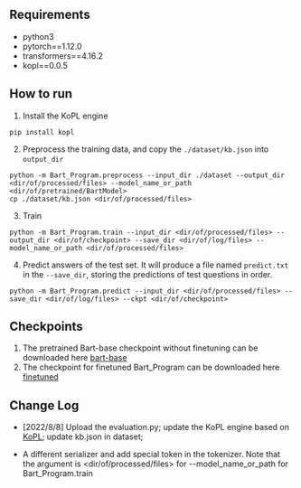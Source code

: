 ## Requirements
- python3
- pytorch==1.12.0
- transformers==4.16.2
- kopl==0.0.5

## How to run
1. Install the KoPL engine
```
pip install kopl
```
2. Preprocess the training data, and copy the `./dataset/kb.json` into `output_dir`
```
python -m Bart_Program.preprocess --input_dir ./dataset --output_dir <dir/of/processed/files> --model_name_or_path <dir/of/pretrained/BartModel>
cp ./dataset/kb.json <dir/of/processed/files>
```
3. Train
```
python -m Bart_Program.train --input_dir <dir/of/processed/files> --output_dir <dir/of/checkpoint> --save_dir <dir/of/log/files> --model_name_or_path <dir/of/processed/files>
```
4. Predict answers of the test set. It will produce a file named `predict.txt` in the `--save_dir`, storing the predictions of test questions in order.
```
python -m Bart_Program.predict --input_dir <dir/of/processed/files> --save_dir <dir/of/log/files> --ckpt <dir/of/checkpoint>
```

## Checkpoints
1. The pretrained Bart-base checkpoint without finetuning can be downloaded here [bart-base](https://cloud.tsinghua.edu.cn/f/3b59ec6c43034cfc8841/?dl=1)
2. The checkpoint for finetuned Bart_Program can be downloaded here [finetuned](https://cloud.tsinghua.edu.cn/f/5b82ae04f9f64d1c8d1d/?dl=1)

## Change Log

- [2022/8/8] Upload the evaluation.py; update the KoPL engine based on [KoPL](https://github.com/THU-KEG/KoPL); update kb.json in dataset; 

- A different serializer and add special token in the tokenizer. Note that the argument is <dir/of/processed/files> for --model_name_or_path for Bart_Program.train
